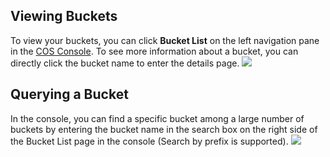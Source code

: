 ## Viewing Buckets

To view your buckets, you can click **Bucket List** on the left navigation pane in the [COS Console](https://console.cloud.tencent.com/cos4/index). To see more information about a bucket, you can directly click the bucket name to enter the details page.
![](//mc.qcloudimg.com/static/img/9f4359baf7bb258bfa22f8b2d9a50d15/image.png)

## Querying a Bucket

In the console, you can find a specific bucket among a large number of buckets by entering the bucket name in the search box on the right side of the Bucket List page in the console (Search by prefix is supported).
![](//mc.qcloudimg.com/static/img/0cdb77e05c57761f71e3780ad3d11a39/image.png)
